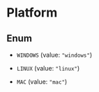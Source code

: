 

# Platform

## Enum


* `WINDOWS` (value: `"windows"`)

* `LINUX` (value: `"linux"`)

* `MAC` (value: `"mac"`)



